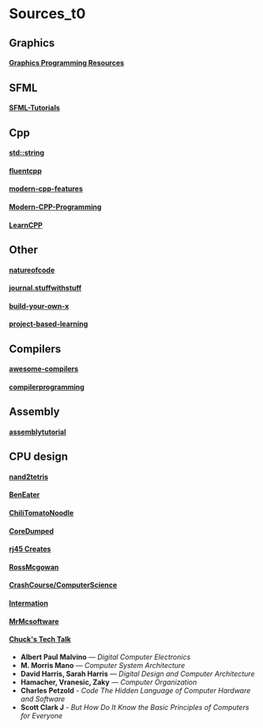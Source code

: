 # Sources_t0

## Graphics

#### [Graphics Programming Resources](https://gist.github.com/notnotrobby/ceef71527b4f15869133ba7b397912e9)

## SFML

#### [SFML-Tutorials](https://github.com/SFML/SFML/wiki/Tutorials#sfml-3)

## Cpp

#### [std::string](https://devblogs.microsoft.com/oldnewthing/20230803-00/?p=108532&utm_source=chatgpt.com)
#### [fluentcpp](https://www.fluentcpp.com)
#### [modern-cpp-features](https://github.com/AnthonyCalandra/modern-cpp-features)
#### [Modern-CPP-Programming](https://github.com/federico-busato/Modern-CPP-Programming?tab=readme-ov-file)
#### [LearnCPP](https://github.com/Lakhankumawat/LearnCPP)

## Other

#### [natureofcode](https://natureofcode.com)
#### [journal.stuffwithstuff](https://journal.stuffwithstuff.com)
#### [build-your-own-x](https://github.com/codecrafters-io/build-your-own-x?tab=readme-ov-file#build-your-own-3d-renderer)
#### [project-based-learning](https://github.com/practical-tutorials/project-based-learning?tab=readme-ov-file)

## Compilers

#### [awesome-compilers](https://github.com/aalhour/awesome-compilers?tab=readme-ov-file#learning)
#### [compilerprogramming](https://compilerprogramming.github.io)

## Assembly

#### [assemblytutorial](https://www.assemblytutorial.com)

## CPU design

#### [nand2tetris](https://www.youtube.com/watch?v=LqirVc5SlW0&list=PLrDd_kMiAuNmSb-CKWQqq9oBFN_KNMTaI&index=1)
#### [BenEater](https://www.youtube.com/@BenEater)
#### [ChiliTomatoNoodle](https://www.youtube.com/watch?v=Kbbzwabgtok&list=PLqCJpWy5Fohdz6Nu2yG6Loubocqk3sRNR)
#### [CoreDumped](https://www.youtube.com/@CoreDumpped)
#### [rj45 Creates](https://www.youtube.com/watch?v=FSVhlqE7EgA&list=PLilenfQGj6CEG6iZ4TQJ10PI7pCWsy1AO)
#### [RossMcgowan](https://www.youtube.com/@RossMcgowanMaths)
#### [CrashCourse/ComputerScience](https://www.youtube.com/watch?v=tpIctyqH29Q&list=PL8dPuuaLjXtNlUrzyH5r6jN9ulIgZBpdo)
#### [Intermation](https://www.youtube.com/watch?v=2jfoLxQXq3Y&list=PLxfrSxK7P38X7XfG4X8Y9cdOURvC7ObMF)
#### [MrMcsoftware](https://www.youtube.com/@MrMcsoftware)
#### [Chuck's Tech Talk](https://www.youtube.com/@chuckbenedict7235)

- **Albert Paul Malvino** — *Digital Computer Electronics*
- **M. Morris Mano** — *Computer System Architecture*
- **David Harris, Sarah Harris** — *Digital Design and Computer Architecture*
- **Hamacher, Vranesic, Zaky** — *Computer Organization*
- **Charles Petzold** - *Code The Hidden Language of Computer Hardware and Software*
- **Scott Clark J** - *But How Do It Know the Basic Principles of Computers for Everyone*
